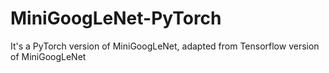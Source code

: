 # MiniGoogLeNet-PyTorch
It's a PyTorch version of MiniGoogLeNet, adapted from Tensorflow version of MiniGoogLeNet
